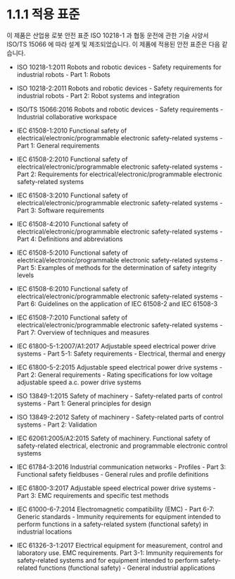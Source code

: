 # 1.1.1 적용 표준

이 제품은 산업용 로봇 안전 표준 ISO 10218-1 과 협동 운전에 관한 기술 사양서 ISO/TS 15066 에 따라 설계 및 제조되었습니다. 이 제품에 적용된 안전 표준은 다음 같습니다.

* ISO 10218-1:2011 Robots and robotic devices - Safety requirements for industrial robots - Part 1: Robots

* ISO 10218-2:2011 Robots and robotic devices - Safety requirements for industrial robots - Part 2: Robot systems and integration

* ISO/TS 15066:2016 Robots and robotic devices - Safety requirements - Industrial collaborative workspace

* IEC 61508-1:2010 Functional safety of electrical/electronic/programmable electronic safety-related systems - Part 1: General requirements

* IEC 61508-2:2010 Functional safety of electrical/electronic/programmable electronic safety-related systems - Part 2: Requirements for electrical/electronic/programmable electronic safety-related systems

* IEC 61508-3:2010 Functional safety of electrical/electronic/programmable electronic safety-related systems - Part 3: Software requirements

* IEC 61508-4:2010 Functional safety of electrical/electronic/programmable electronic safety-related systems - Part 4: Definitions and abbreviations

* IEC 61508-5:2010 Functional safety of electrical/electronic/programmable electronic safety-related systems - Part 5: Examples of methods for the determination of safety integrity levels

* IEC 61508-6:2010 Functional safety of electrical/electronic/programmable electronic safety-related systems - Part 6: Guidelines on the application of IEC 61508-2 and IEC 61508-3

* IEC 61508-7:2010 Functional safety of electrical/electronic/programmable electronic safety-related systems - Part 7: Overview of techniques and measures

* IEC 61800-5-1:2007/A1:2017 Adjustable speed electrical power drive systems - Part 5-1: Safety requirements - Electrical, thermal and energy

* IEC 61800-5-2:2015 Adjustable speed electrical power drive systems - Part 2: General requirements - Rating specifications for low voltage adjustable speed a.c. power drive systems

* ISO 13849-1:2015 Safety of machinery - Safety-related parts of control systems - Part 1: General principles for design

* ISO 13849-2:2012 Safety of machinery - Safety-related parts of control systems - Part 2: Validation

* IEC 62061:2005/A2:2015 Safety of machinery. Functional safety of safety-related electrical, electronic and programmable electronic control systems

* IEC 61784-3:2016 Industrial communication networks - Profiles - Part 3: Functional safety fieldbuses - General rules and profile definitions

* IEC 61800-3:2017 Adjustable speed electrical power drive systems - Part 3: EMC requirements and specific test methods

* IEC 61000-6-7:2014 Electromagnetic compatibility \(EMC\) - Part 6-7: Generic standards - Immunity requirements for equipment intended to perform functions in a safety-related system \(functional safety\) in industrial locations

* IEC 61326-3-1:2017 Electrical equipment for measurement, control and laboratory use. EMC requirements. Part 3-1: Immunity requirements for safety-related systems and for equipment intended to perform safety-related functions \(functional safety\) - General industrial applications



